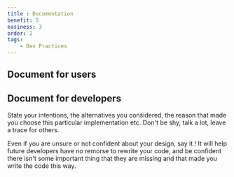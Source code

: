 ```yaml
---
title : Documentation
benefit: 5
easiness: 3
order: 2
tags:
    - Dev Practices
---
```


## Document for users

## Document for developers

State your intentions, the alternatives you considered, the reason that made you choose this particular implementation etc. Don't be shy, talk a lot, leave a trace for others.

Even if you are unsure or not confident about your design, say it ! It will help future developers have no remorse to rewrite your code, and be confident there isn't some important thing that they are missing and that made you write the code this way.